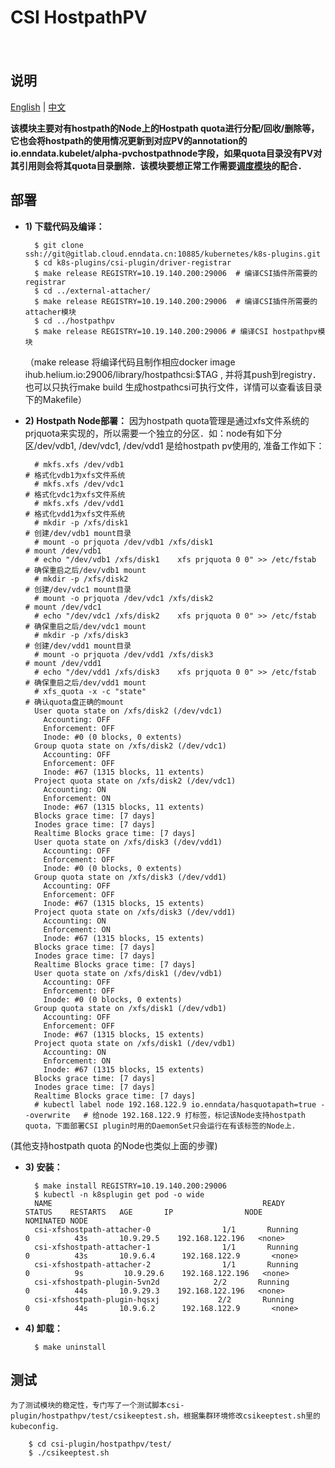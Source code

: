 # CSI HostpathPV
　
## 说明

[English](README.md) | [中文](README-zh.md)

**该模块主要对有hostpath的Node上的Hostpath quota进行分配/回收/删除等，它也会将hostpath的使用情况更新到对应PV的annotation的io.enndata.kubelet/alpha-pvchostpathnode字段，如果quota目录没有PV对其引用则会将其quota目录删除．该模块要想正常工作需要[调度模块](https://gitlab.cloud.enndata.cn/kubernetes/k8s-plugins/blob/master/extender-scheduler/README-zh.md)的配合．**

## 部署
+ **1) 下载代码及编译：**

		$ git clone ssh://git@gitlab.cloud.enndata.cn:10885/kubernetes/k8s-plugins.git
		$ cd k8s-plugins/csi-plugin/driver-registrar
		$ make release REGISTRY=10.19.140.200:29006  # 编译CSI插件所需要的registrar
		$ cd ../external-attacher/
		$ make release REGISTRY=10.19.140.200:29006  # 编译CSI插件所需要的attacher模块
		$ cd ../hostpathpv
		$ make release REGISTRY=10.19.140.200:29006 # 编译CSI hostpathpv模块
    
    （make release 将编译代码且制作相应docker image ihub.helium.io:29006/library/hostpathcsi:$TAG , 并将其push到registry．也可以只执行make build 生成hostpathcsi可执行文件，详情可以查看该目录下的Makefile）
	
+ **2) Hostpath Node部署：**
因为hostpath quota管理是通过xfs文件系统的prjquota来实现的，所以需要一个独立的分区．如：node有如下分区/dev/vdb1, /dev/vdc1, /dev/vdd1 是给hostpath pv使用的, 准备工作如下：

		# mkfs.xfs /dev/vdb1                                                                              # 格式化vdb1为xfs文件系统
		# mkfs.xfs /dev/vdc1                                                                              # 格式化vdc1为xfs文件系统
		# mkfs.xfs /dev/vdd1                                                                              # 格式化vdd1为xfs文件系统
		# mkdir -p /xfs/disk1                                                                              # 创建/dev/vdb1 mount目录
		# mount -o prjquota /dev/vdb1 /xfs/disk1                                              # mount /dev/vdb1
		# echo "/dev/vdb1 /xfs/disk1    xfs prjquota 0 0" >> /etc/fstab              # 确保重启之后/dev/vdb1 mount
		# mkdir -p /xfs/disk2                                                                             # 创建/dev/vdc1 mount目录
		# mount -o prjquota /dev/vdc1 /xfs/disk2                                             # mount /dev/vdc1
		# echo "/dev/vdc1 /xfs/disk2    xfs prjquota 0 0" >> /etc/fstab             # 确保重启之后/dev/vdc1 mount
		# mkdir -p /xfs/disk3                                                                            # 创建/dev/vdd1 mount目录
		# mount -o prjquota /dev/vdd1 /xfs/disk3                                            # mount /dev/vdd1
		# echo "/dev/vdd1 /xfs/disk3    xfs prjquota 0 0" >> /etc/fstab            # 确保重启之后/dev/vdd1 mount
		# xfs_quota -x -c "state"                                                                     # 确认quota盘正确的mount
		User quota state on /xfs/disk2 (/dev/vdc1)
		  Accounting: OFF
		  Enforcement: OFF
		  Inode: #0 (0 blocks, 0 extents)
		Group quota state on /xfs/disk2 (/dev/vdc1)
		  Accounting: OFF
		  Enforcement: OFF
		  Inode: #67 (1315 blocks, 11 extents)
		Project quota state on /xfs/disk2 (/dev/vdc1)
		  Accounting: ON
		  Enforcement: ON
		  Inode: #67 (1315 blocks, 11 extents)
		Blocks grace time: [7 days]
		Inodes grace time: [7 days]
		Realtime Blocks grace time: [7 days]
		User quota state on /xfs/disk3 (/dev/vdd1)
		  Accounting: OFF
		  Enforcement: OFF
		  Inode: #0 (0 blocks, 0 extents)
		Group quota state on /xfs/disk3 (/dev/vdd1)
		  Accounting: OFF
		  Enforcement: OFF
		  Inode: #67 (1315 blocks, 15 extents)
		Project quota state on /xfs/disk3 (/dev/vdd1)
		  Accounting: ON
		  Enforcement: ON
		  Inode: #67 (1315 blocks, 15 extents)
		Blocks grace time: [7 days]
		Inodes grace time: [7 days]
		Realtime Blocks grace time: [7 days]
		User quota state on /xfs/disk1 (/dev/vdb1)
		  Accounting: OFF
		  Enforcement: OFF
		  Inode: #0 (0 blocks, 0 extents)
		Group quota state on /xfs/disk1 (/dev/vdb1)
		  Accounting: OFF
		  Enforcement: OFF
		  Inode: #67 (1315 blocks, 15 extents)
		Project quota state on /xfs/disk1 (/dev/vdb1)
		  Accounting: ON
		  Enforcement: ON
		  Inode: #67 (1315 blocks, 15 extents)
		Blocks grace time: [7 days]
		Inodes grace time: [7 days]
		Realtime Blocks grace time: [7 days]
		# kubectl label node 192.168.122.9 io.enndata/hasquotapath=true --overwrite   # 给node 192.168.122.9 打标签，标记该Node支持hostpath quota，下面部署CSI plugin时用的DaemonSet只会运行在有该标签的Node上．
(其他支持hostpath quota 的Node也类似上面的步骤)

+ **3) 安装：**

		$ make install REGISTRY=10.19.140.200:29006
		$ kubectl -n k8splugin get pod -o wide
		NAME                                               READY     STATUS    RESTARTS   AGE       IP                NODE                 NOMINATED NODE
        csi-xfshostpath-attacher-0                1/1       Running                    0          43s       10.9.29.5    192.168.122.196   <none>
        csi-xfshostpath-attacher-1                1/1       Running                    0          43s       10.9.6.4      192.168.122.9       <none>
        csi-xfshostpath-attacher-2                1/1       Running                    0          9s         10.9.29.6    192.168.122.196   <none>
        csi-xfshostpath-plugin-5vn2d            2/2       Running                    0          44s       10.9.29.3    192.168.122.196   <none>
        csi-xfshostpath-plugin-hqsxj             2/2       Running                    0          44s       10.9.6.2      192.168.122.9       <none>


+ **4) 卸载：**

		$ make uninstall

## 测试
	为了测试模块的稳定性，专门写了一个测试脚本csi-plugin/hostpathpv/test/csikeeptest.sh，根据集群环境修改csikeeptest.sh里的kubeconfig．
    
		$ cd csi-plugin/hostpathpv/test/
		$ ./csikeeptest.sh